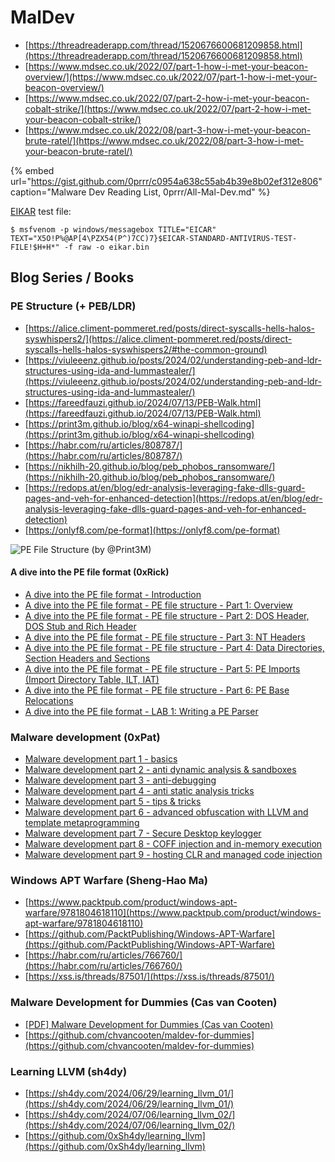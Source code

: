 # MalDev

- [https://threadreaderapp.com/thread/1520676600681209858.html](https://threadreaderapp.com/thread/1520676600681209858.html)
- [https://www.mdsec.co.uk/2022/07/part-1-how-i-met-your-beacon-overview/](https://www.mdsec.co.uk/2022/07/part-1-how-i-met-your-beacon-overview/)
- [https://www.mdsec.co.uk/2022/07/part-2-how-i-met-your-beacon-cobalt-strike/](https://www.mdsec.co.uk/2022/07/part-2-how-i-met-your-beacon-cobalt-strike/)
- [https://www.mdsec.co.uk/2022/08/part-3-how-i-met-your-beacon-brute-ratel/](https://www.mdsec.co.uk/2022/08/part-3-how-i-met-your-beacon-brute-ratel/)

{% embed url="https://gist.github.com/0prrr/c0954a638c55ab4b39e8b02ef312e806" caption="Malware Dev Reading List, 0prrr/All-Mal-Dev.md" %}

[EIKAR](https://ru.wikipedia.org/wiki/EICAR-Test-File) test file:

```
$ msfvenom -p windows/messagebox TITLE="EICAR" TEXT="X5O!P%@AP[4\PZX54(P^)7CC)7}$EICAR-STANDARD-ANTIVIRUS-TEST-FILE!$H+H*" -f raw -o eikar.bin
```




## Blog Series / Books



### PE Structure (+ PEB/LDR)

- [https://alice.climent-pommeret.red/posts/direct-syscalls-hells-halos-syswhispers2/](https://alice.climent-pommeret.red/posts/direct-syscalls-hells-halos-syswhispers2/#the-common-ground)
- [https://viuleeenz.github.io/posts/2024/02/understanding-peb-and-ldr-structures-using-ida-and-lummastealer/](https://viuleeenz.github.io/posts/2024/02/understanding-peb-and-ldr-structures-using-ida-and-lummastealer/)
- [https://fareedfauzi.github.io/2024/07/13/PEB-Walk.html](https://fareedfauzi.github.io/2024/07/13/PEB-Walk.html)
- [https://print3m.github.io/blog/x64-winapi-shellcoding](https://print3m.github.io/blog/x64-winapi-shellcoding)
- [https://habr.com/ru/articles/808787/](https://habr.com/ru/articles/808787/)
- [https://nikhilh-20.github.io/blog/peb_phobos_ransomware/](https://nikhilh-20.github.io/blog/peb_phobos_ransomware/)
- [https://redops.at/en/blog/edr-analysis-leveraging-fake-dlls-guard-pages-and-veh-for-enhanced-detection](https://redops.at/en/blog/edr-analysis-leveraging-fake-dlls-guard-pages-and-veh-for-enhanced-detection)
- [https://onlyf8.com/pe-format](https://onlyf8.com/pe-format)

![PE File Structure (by @Print3M)](https://print3m.github.io/imgs/x64-shellcoding-winapi/pe-structure.png)


#### A dive into the PE file format (0xRick)

- [A dive into the PE file format - Introduction](https://0xrick.github.io/win-internals/pe1/)
- [A dive into the PE file format - PE file structure - Part 1: Overview](https://0xrick.github.io/win-internals/pe2/)
- [A dive into the PE file format - PE file structure - Part 2: DOS Header, DOS Stub and Rich Header](https://0xrick.github.io/win-internals/pe3/)
- [A dive into the PE file format - PE file structure - Part 3: NT Headers](https://0xrick.github.io/win-internals/pe4/)
- [A dive into the PE file format - PE file structure - Part 4: Data Directories, Section Headers and Sections](https://0xrick.github.io/win-internals/pe5/)
- [A dive into the PE file format - PE file structure - Part 5: PE Imports (Import Directory Table, ILT, IAT)](https://0xrick.github.io/win-internals/pe6/)
- [A dive into the PE file format - PE file structure - Part 6: PE Base Relocations](https://0xrick.github.io/win-internals/pe7/)
- [A dive into the PE file format - LAB 1: Writing a PE Parser](https://0xrick.github.io/win-internals/pe8/)



### Malware development (0xPat)

- [Malware development part 1 - basics](https://0xpat.github.io/Malware_development_part_1/)
- [Malware development part 2 - anti dynamic analysis & sandboxes](https://0xpat.github.io/Malware_development_part_2/)
- [Malware development part 3 - anti-debugging](https://0xpat.github.io/Malware_development_part_3/)
- [Malware development part 4 - anti static analysis tricks](https://0xpat.github.io/Malware_development_part_4/)
- [Malware development part 5 - tips & tricks](https://0xpat.github.io/Malware_development_part_5/)
- [Malware development part 6 - advanced obfuscation with LLVM and template metaprogramming](https://0xpat.github.io/Malware_development_part_6/)
- [Malware development part 7 - Secure Desktop keylogger](https://0xpat.github.io/Malware_development_part_7/)
- [Malware development part 8 - COFF injection and in-memory execution](https://0xpat.github.io/Malware_development_part_8/)
- [Malware development part 9 - hosting CLR and managed code injection](https://0xpat.github.io/Malware_development_part_9/)



### Windows APT Warfare (Sheng-Hao Ma)

- [https://www.packtpub.com/product/windows-apt-warfare/9781804618110](https://www.packtpub.com/product/windows-apt-warfare/9781804618110)
- [https://github.com/PacktPublishing/Windows-APT-Warfare](https://github.com/PacktPublishing/Windows-APT-Warfare)
- [https://habr.com/ru/articles/766760/](https://habr.com/ru/articles/766760/)
- [https://xss.is/threads/87501/](https://xss.is/threads/87501/)



### Malware Development for Dummies (Cas van Cooten)

- [[PDF] Malware Development for Dummies (Cas van Cooten)](https://github.com/chvancooten/maldev-for-dummies/blob/main/Slides/Malware%20Development%20for%20Dummies%20-%20Hack%20in%20Paris%2030-06-2022%20%26%2001-07-2022.pdf)
- [https://github.com/chvancooten/maldev-for-dummies](https://github.com/chvancooten/maldev-for-dummies)



### Learning LLVM (sh4dy)

- [https://sh4dy.com/2024/06/29/learning_llvm_01/](https://sh4dy.com/2024/06/29/learning_llvm_01/)
- [https://sh4dy.com/2024/07/06/learning_llvm_02/](https://sh4dy.com/2024/07/06/learning_llvm_02/)
- [https://github.com/0xSh4dy/learning_llvm](https://github.com/0xSh4dy/learning_llvm)
